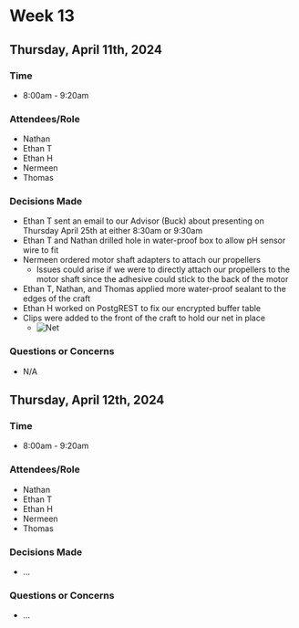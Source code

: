 # Week 13
## Thursday, April 11th, 2024
### Time
- 8:00am - 9:20am
### Attendees/Role
- Nathan
- Ethan T
- Ethan H
- Nermeen
- Thomas
### Decisions Made
- Ethan T sent an email to our Advisor (Buck) about presenting on Thursday April 25th at either 8:30am or 9:30am
- Ethan T and Nathan drilled hole in water-proof box to allow pH sensor wire to fit
- Nermeen ordered motor shaft adapters to attach our propellers
    - Issues could arise if we were to directly attach our propellers to the motor shaft since the adhesive could stick to the back of the motor
- Ethan T, Nathan, and Thomas applied more water-proof sealant to the edges of the craft
- Ethan H worked on PostgREST to fix our encrypted buffer table
- Clips were added to the front of the craft to hold our net in place
    - ![Net](img/net.png)
### Questions or Concerns
- N/A

## Thursday, April 12th, 2024
### Time
- 8:00am - 9:20am
### Attendees/Role
- Nathan
- Ethan T
- Ethan H
- Nermeen
- Thomas
### Decisions Made
- ...
### Questions or Concerns
- ...
